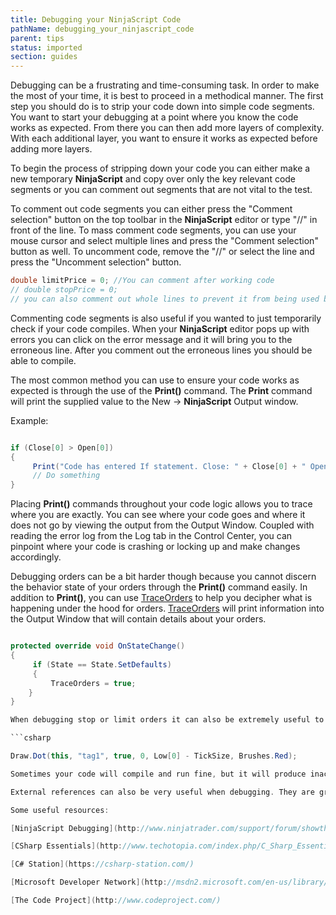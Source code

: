 ```yaml
---
title: Debugging your NinjaScript Code
pathName: debugging_your_ninjascript_code
parent: tips
status: imported
section: guides
---
```


Debugging can be a frustrating and time-consuming task. In order to make the most of your time, it is best to proceed in a methodical manner. The first step you should do is to strip your code down into simple code segments. You want to start your debugging at a point where you know the code works as expected. From there you can then add more layers of complexity. With each additional layer, you want to ensure it works as expected before adding more layers.

To begin the process of stripping down your code you can either make a new temporary **NinjaScript** and copy over only the key relevant code segments or you can comment out segments that are not vital to the test.

To comment out code segments you can either press the "Comment selection" button on the top toolbar in the **NinjaScript** editor or type "//" in front of the line. To mass comment code segments, you can use your mouse cursor and select multiple lines and press the "Comment selection" button as well. To uncomment code, remove the "//" or select the line and press the "Uncomment selection" button.

```csharp
double limitPrice = 0; //You can comment after working code
// double stopPrice = 0;
// you can also comment out whole lines to prevent it from being used by using //
```

Commenting code segments is also useful if you wanted to just temporarily check if your code compiles. When your **NinjaScript** editor pops up with errors you can click on the error message and it will bring you to the erroneous line. After you comment out the erroneous lines you should be able to compile.

The most common method you can use to ensure your code works as expected is through the use of the **Print()** command. The **Print** command will print the supplied value to the New -> **NinjaScript** Output window.

Example:

```csharp

if (Close[0] > Open[0])
{
     Print("Code has entered If statement. Close: " + Close[0] + " Open: " + Open[0]);
     // Do something
}
```

Placing **Print()** commands throughout your code logic allows you to trace where you are exactly. You can see where your code goes and where it does not go by viewing the output from the Output Window. Coupled with reading the error log from the Log tab in the Control Center, you can pinpoint where your code is crashing or locking up and make changes accordingly.

Debugging orders can be a bit harder though because you cannot discern the behavior state of your orders through the **Print()** command easily. In addition to **Print()**, you can use [TraceOrders](traceorders) to help you decipher what is happening under the hood for orders. [TraceOrders](traceorders) will print information into the Output Window that will contain details about your orders.

```csharp

protected override void OnStateChange()
{
     if (State == State.SetDefaults)
     {
         TraceOrders = true;
    }
}

When debugging stop or limit orders it can also be extremely useful to draw dots along your chart of the actual stop/limit prices. This way you can visually see where your orders are at and if they should have been filled or not. [Draw.Dot](draw_dot)

```csharp

Draw.Dot(this, "tag1", true, 0, Low[0] - TickSize, Brushes.Red);

Sometimes your code will compile and run fine, but it will produce inaccurate results. To check for accuracy, you can use **Print()** along with the Data Box to compare values. If you are doing a complex mathematical calculation, you can print the value at every step to ensure the calculations are as expected.

External references can also be very useful when debugging. They are great for gaining insight into syntax and usage of various methods. Searching Google or MSDN can provide useful examples and code snippets you can adapt to use with your own code.

Some useful resources:

[NinjaScript Debugging](http://www.ninjatrader.com/support/forum/showthread.php?p=23415#post23415)

[CSharp Essentials](http://www.techotopia.com/index.php/C_Sharp_Essentials)

[C# Station](https://csharp-station.com/)

[Microsoft Developer Network](http://msdn2.microsoft.com/en-us/library/aa139615.aspx)

[The Code Project](http://www.codeproject.com/)
